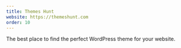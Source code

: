```yaml
---
title: Themes Hunt
website: https://themeshunt.com
order: 10
---
```

The best place to find the perfect WordPress theme for your website.
